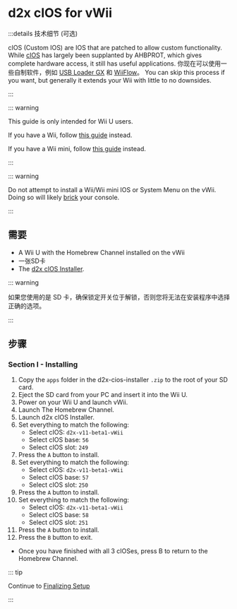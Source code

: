 # d2x cIOS for vWii

:::details 技术细节 (可选)

cIOS (Custom IOS) are IOS that are patched to allow custom functionality. While [cIOS](https://wiibrew.org/wiki/Custom_IOS) has largely been supplanted by AHBPROT, which gives complete hardware access, it still has useful applications. 你现在可以使用一些自制软件，例如 <a href="usbloadergx">USB Loader GX</a> 和 <a href="wiiflow">WiiFlow</a>。 You can skip this process if you want, but generally it extends your Wii with little to no downsides.

:::

::: warning

This guide is only intended for Wii U users.

If you have a Wii, follow [this guide](cios) instead.

If you have a Wii mini, follow [this guide](cios-mini) instead.

:::

::: warning

Do not attempt to install a Wii/Wii mini IOS or System Menu on the vWii. Doing so will likely [brick](bricks#ios-brick) your console.

:::

## 需要

- A Wii U with the Homebrew Channel installed on the vWii
- 一张SD卡
- The [d2x cIOS Installer](/assets/files/d2x_cIOS_Installer-vWii.zip).

::: warning

如果您使用的是 SD 卡，确保锁定开关位于解锁，否则您将无法在安装程序中选择正确的选项。

:::

## 步骤

### Section I - Installing

1. Copy the `apps` folder in the d2x-cios-installer `.zip` to the root of your SD card.
2. Eject the SD card from your PC and insert it into the Wii U.
3. Power on your Wii U and launch vWii.
4. Launch The Homebrew Channel.
5. Launch d2x cIOS Installer.
6. Set everything to match the following:
   - Select cIOS: `d2x-v11-beta1-vWii`
   - Select cIOS base: `56`
   - Select cIOS slot: `249`
7. Press the `A` button to install.
8. Set everything to match the following:
   - Select cIOS: `d2x-v11-beta1-vWii`
   - Select cIOS base: `57`
   - Select cIOS slot: `250`
9. Press the `A` button to install.
10. Set everything to match the following:
    - Select cIOS: `d2x-v11-beta1-vWii`
    - Select cIOS base: `58`
    - Select cIOS slot: `251`
11. Press the `A` button to install.
12. Press the `B` button to exit.

- Once you have finished with all 3 cIOSes, press B to return to the Homebrew Channel.

::: tip

Continue to [Finalizing Setup](vwii-finalizing-setup)

:::
